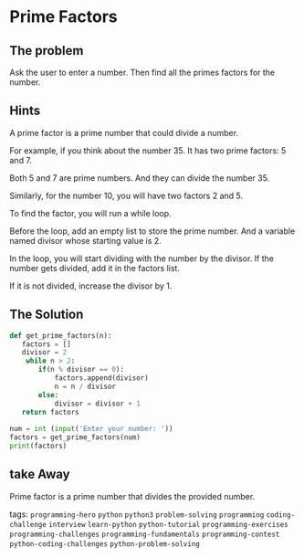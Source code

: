 # Prime Factors

## The problem
Ask the user to enter a number. Then find all the primes factors for the number. 

## Hints
A prime factor is a prime number that could divide a number. 

For example, if you think about the number 35. It has two prime factors: 5 and 7. 

Both 5 and 7 are prime numbers. And they can divide the number 35. 

Similarly, for the number 10, you will have two factors 2 and 5. 

To find the factor, you will run a while loop. 

Before the loop, add an empty list to store the prime number. And a variable named divisor whose starting value is 2.

In the loop, you will start dividing with the number by the divisor. If the number gets divided, add it in the factors list. 

If it is not divided, increase the divisor by 1. 

## The Solution
```python
def get_prime_factors(n):
   factors = []
   divisor = 2
    while n > 2:
       if(n % divisor == 0):
           factors.append(divisor)
           n = n / divisor
       else:
           divisor = divisor + 1
   return factors
 
num = int (input('Enter your number: '))
factors = get_prime_factors(num)
print(factors)
```


## take Away
Prime factor is a prime number that divides the provided number. 





tags:  `programming-hero`  `python`  `python3`  `problem-solving`  `programming`  `coding-challenge`  `interview`  `learn-python`  `python-tutorial`  `programming-exercises`  `programming-challenges`  `programming-fundamentals`  `programming-contest`  `python-coding-challenges`  `python-problem-solving`
